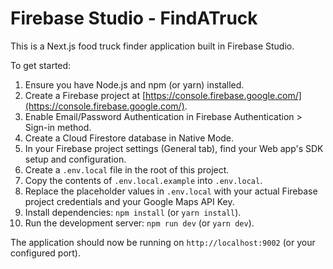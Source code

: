 # Firebase Studio - FindATruck

This is a Next.js food truck finder application built in Firebase Studio.

To get started:
1.  Ensure you have Node.js and npm (or yarn) installed.
2.  Create a Firebase project at [https://console.firebase.google.com/](https://console.firebase.google.com/).
3.  Enable Email/Password Authentication in Firebase Authentication > Sign-in method.
4.  Create a Cloud Firestore database in Native Mode.
5.  In your Firebase project settings (General tab), find your Web app's SDK setup and configuration.
6.  Create a `.env.local` file in the root of this project.
7.  Copy the contents of `.env.local.example` into `.env.local`.
8.  Replace the placeholder values in `.env.local` with your actual Firebase project credentials and your Google Maps API Key.
9.  Install dependencies: `npm install` (or `yarn install`).
10. Run the development server: `npm run dev` (or `yarn dev`).

The application should now be running on `http://localhost:9002` (or your configured port).
